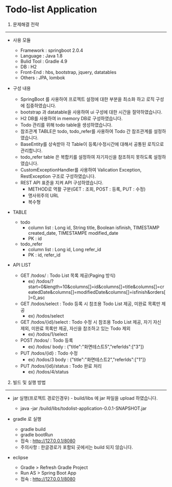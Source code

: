 Todo-list Application
=============
1. 문제해결 전략
-------------
- 사용 모듈
  * Framework : springboot 2.0.4
  * Language : Java 1.8
  * Bulid Tool : Gradle 4.9
  * DB : H2
  * Front-End : hbs, bootstrap, jquery, datatables
  * Others : JPA, lombok

- 구성 내용
  * SpringBoot 를 사용하여 프로젝트 설정에 대한 부분을 최소화 하고 로직 구성에 집중하였습니다.
  * bootstrap 과 datatable을 사용하여 ui 구성에 대한 시간을 절약하였습니다.
  * H2 DB를 사용하여 in memory DB로 구성하였습니다.
  * Todo 관리를 위해 todo table을 생성하였습니다.
  * 참조관계 TABLE은 todo, todo_refer를 사용하여 Todo 간 참조관계를 설정하였습니다.
  * BaseEntity를 상속받아 각 Table이 등록/수정시간에 대해서 공통된 로직으로 관리합니다.
  * todo_refer table 은 복합키를 설정하여 자기자신을 참조하지 못하도록 설정하였습니다.
  * CustomExceptionHandler를 사용하여 Valication Exception, RestException 구조로 구성하였습니다.
  * REST API 표준을 지켜 API 구성하였습니다.
    * METHOD로 역활 구분(GET : 조회, POST : 등록, PUT : 수정)
    * 명사위주의 URL
    * 복수형 

- TABLE 
  * todo
    * column list : Long id, String title, Boolean isfinish, TIMESTAMP created_date, TIMESTAMPE modified_date
    * PK : id
  * todo_refer
    * column list : Long id, Long refer_id
    * PK : id, refer_id
    
- API LIST
  * GET /todos/ : Todo List 목록 제공(Paging 방식)
    * ex) /todos/?start=0&length=10&columns[]=id&columns[]=title&columns[]=createdDate&columns[]=modifiedDate&columns[]=isfinish&orders[]=0_asc
  * GET /todos/select : Todo 등록 시 참조용 Todo List 제공, 미완료 목록만 제공
    * ex) /todos/select
  * GET /todos/{id}/select : Todo 수정 시 참조용 Todo List  제공, 자기 자신 제외, 미완료 목록만 제공, 자신을 참조하고 있는 Todo 제외
    * ex) /todos/1/select
  * POST /todos/ : Todo 등록
      * ex) /todos/ body : {"title":"화면테스트5","referIds":["3"]}
  * PUT /todos/{id} : Todo 수정
      * ex) /todos/3 body : {"title":"화면테스트2","referIds":["1"]}
  * PUT /todos/{id}/status : Todo 완료 처리
      * ex) /todos/4/status
  
2. 빌드 및 실행 방법
-------------
- jar 실행(프로젝트 경로인경우) - build/libs 에 jar 파일을 upload 하였습니다.
  * java -jar /build/libs/todolist-application-0.0.1-SNAPSHOT.jar
  
- gradle 로 실행  
  * gradle build
  * gradle bootRun
  * 접속 : http://127.0.0.1/8080 
  * 주의사항 : 한글경로가 포함되 곳에서는 build 되지 않습니다.
  
- eclipse
  * Gradle > Refresh Gradle Project
  * Run AS > Spring Boot App
  * 접속 : http://127.0.0.1/8080 
